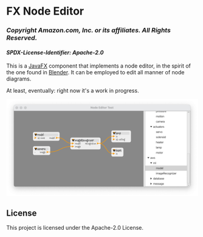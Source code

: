 # FX Node Editor

### *Copyright Amazon.com, Inc. or its affiliates. All Rights Reserved.*
#### *SPDX-License-Identifier: Apache-2.0*

This is a [JavaFX](https://openjfx.io) component that implements a node editor, in the spirit of the one found in [Blender](https://docs.blender.org/manual/en/2.79/render/blender_render/materials/nodes/introduction.html).
It can be employed to edit all manner of node diagrams.

At least, eventually: right now it's a work in progress.

![screenshot](NodeEditorScreenshot.png)


## License

This project is licensed under the Apache-2.0 License.

